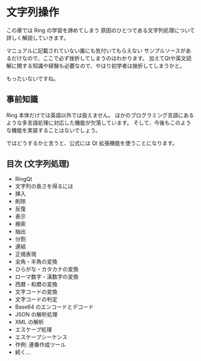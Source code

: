 # 文字列操作

この章では Ring の学習を諦めてしまう
原因のひとつである文字列処理について
詳しく解説していきます。

マニュアルに記載されていない誰にも気付いてもらえない
サンプルソースがあるだけなので、ここで必ず挫折してしまうのはわかります。
加えてQtや英文読解に関する知識や経験も必要なので、やはり初学者は挫折してしまうかと。

もったいないですね。

## 事前知識

Ring 本体だけでは英語以外では扱えません。
ほかのプログラミング言語にあるような多言語処理に対応した機能が欠落しています。
そして、今後もこのような機能を実装することはないでしょう。

ではどうするかと言うと、公式には Qt 拡張機能を使うことになります。

## 目次 (文字列処理)

* RingQt
 * 文字列の長さを得るには
 * 挿入
 * 削除
 * 反復
 * 表示
 * 検索
 * 抽出
 * 分割
 * 連結
 * 正規表現
 * 全角・半角の変換
 * ひらがな・カタカナの変換
 * ローマ数字・漢数字の変換
 * 西暦・和暦の変換
 * 文字コードの変換
 * 文字コードの判定
 * Base64 のエンコードとデコード
 * JSON の解析処理
 * XML の解析
 * エスケープ処理
 * エスケープシーケンス
 * 作例: 連番作成ツール
 * 続く...
